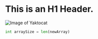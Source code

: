 # This is an H1 Header.

![Image of Yaktocat](https://octodex.github.com/images/yaktocat.png)

``` python
int arraySize = len(newArray)
```

